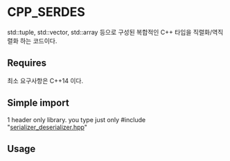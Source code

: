 # CPP_SERDES

std::tuple, std::vector, std::array 등으로 구성된 복합적인 C++ 타입을 직렬화/역직렬화 하는 코드이다.

## Requires

최소 요구사항은 C++14 이다.

## Simple import

1 header only library. you type just only #include "[serializer_deserializer.hpp](https://github.com/labolas89/cpp_serdes/blob/master/include/serializer_deserializer.hpp)"

## Usage

```

```

